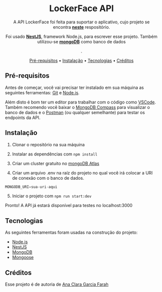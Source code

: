 <div align="center">
  <h1>LockerFace API</h1>
<p>A API LockerFace foi feita para suportar o aplicativo, cujo projeto se encontra <a href="https://github.com/anaclara-gf/lockerface-app"><b>neste</b></a> respositório.</p>
  <p>Foi usado <a href="https://nestjs.com/"><b>NestJS</b></a>, framework Node.js, para escrever esse projeto. Também utilizou-se <a href="https://www.mongodb.com/pt-br"><b>mongoDB</b></a> como banco de dados</p>.
</div>
<p align="center">
 <a href="#pré-requisitos">Pré-requisitos</a> •
 <a href="#instalação">Instalação</a> •
 <a href="#tecnologias">Tecnologias</a> •
 <a href="#créditos">Créditos</a>
</p>

## Pré-requisitos 

Antes de começar, você vai precisar ter instalado em sua máquina as seguintes ferramentas:
[Git](https://git-scm.com) e [Node.js](https://nodejs.org/en/). 

Além disto é bom ter um editor para trabalhar com o código como [VSCode](https://code.visualstudio.com/). Também recomendo você baixar o [MongoDB Compass](https://www.mongodb.com/try/download/compass) para visualizar o banco de dados e o [Postman](https://www.postman.com/) (ou qualquer semelhante) para testar os endpoints da API.

## Instalação

1. Clonar o repositório na sua máquina

2. Instalar as dependências com `npm install`

3. Criar um cluster gratuito no [mongoDB Atlas](https://www.mongodb.com/pt-br)

4. Criar um arquivo .env na raíz do projeto no qual você irá colocar a URI de conexão com o banco de dados.
```JavaScript
MONGODB_URI=sua-uri-aqui
```

5. Iniciar o projeto com `npm run start:dev`

Pronto! A API já estará disponível para testes no localhost:3000

## Tecnologias

As seguintes ferramentas foram usadas na construção do projeto:

- [Node.js](https://nodejs.org/en/)
- [NestJS](https://nestjs.com)
- [MongoDB](https://www.mongodb.com/pt-br)
- [Mongoose](https://mongoosejs.com/)

## Créditos

Esse projeto é de autoria de [Ana Clara Garcia Farah](https://github.com/anaclara-gf)
